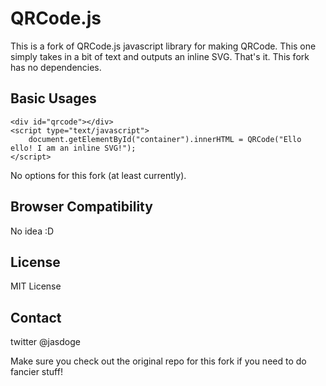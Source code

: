 # QRCode.js
This is a fork of QRCode.js javascript library for making QRCode. This one simply takes in a bit of text and outputs an inline SVG. That's it.
This fork has no dependencies.

## Basic Usages
```
<div id="qrcode"></div>
<script type="text/javascript">
	document.getElementById("container").innerHTML = QRCode("Ello ello! I am an inline SVG!");
</script>
```

No options for this fork (at least currently).

## Browser Compatibility
No idea :D

## License
MIT License

## Contact
twitter @jasdoge

Make sure you check out the original repo for this fork if you need to do fancier stuff!

